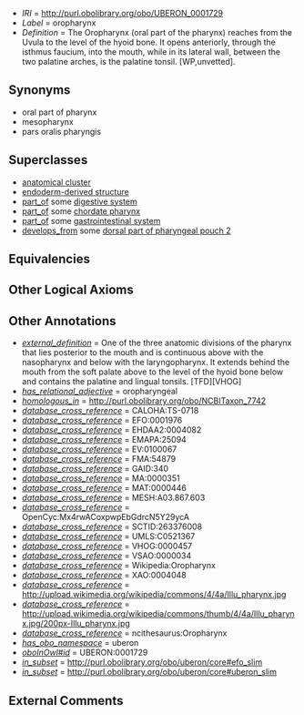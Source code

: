  * *IRI* = http://purl.obolibrary.org/obo/UBERON_0001729
 * *Label* = oropharynx
 * *Definition* = The Oropharynx (oral part of the pharynx) reaches from the Uvula to the level of the hyoid bone. It opens anteriorly, through the isthmus faucium, into the mouth, while in its lateral wall, between the two palatine arches, is the palatine tonsil. [WP,unvetted].

## Synonyms

 * oral part of pharynx
 * mesopharynx
 * pars oralis pharyngis

## Superclasses

 * [anatomical cluster](../../UBERON/77/UBERON_0000477.md)
 * [endoderm-derived structure](../../UBERON/19/UBERON_0004119.md)
 * [part_of](../../BFO/50/BFO_0000050.md) some [digestive system](../../UBERON/07/UBERON_0001007.md)
 * [part_of](../../BFO/50/BFO_0000050.md) some [chordate pharynx](../../UBERON/42/UBERON_0001042.md)
 * [part_of](../../BFO/50/BFO_0000050.md) some [gastrointestinal system](../../UBERON/09/UBERON_0005409.md)
 * [develops_from](../../RO/02/RO_0002202.md) some [dorsal part of pharyngeal pouch 2](../../UBERON/23/UBERON_0010023.md)

## Equivalencies


## Other Logical Axioms


## Other Annotations

 * *[external_definition](../../UBPROP/01/UBPROP_0000001.md)* = One of the three anatomic divisions of the pharynx that lies posterior to the mouth and is continuous above with the nasopharynx and below with the laryngopharynx. It extends behind the mouth from the soft palate above to the level of the hyoid bone below and contains the palatine and lingual tonsils. [TFD][VHOG]
 * *[has_relational_adjective](../../UBPROP/07/UBPROP_0000007.md)* = oropharyngeal
 * *[homologous_in](../../core#homologous/in/core#homologous_in.md)* = http://purl.obolibrary.org/obo/NCBITaxon_7742
 * *[database_cross_reference](../../ef/oboInOwl#hasDbXref.md)* = CALOHA:TS-0718
 * *[database_cross_reference](../../ef/oboInOwl#hasDbXref.md)* = EFO:0001976
 * *[database_cross_reference](../../ef/oboInOwl#hasDbXref.md)* = EHDAA2:0004082
 * *[database_cross_reference](../../ef/oboInOwl#hasDbXref.md)* = EMAPA:25094
 * *[database_cross_reference](../../ef/oboInOwl#hasDbXref.md)* = EV:0100067
 * *[database_cross_reference](../../ef/oboInOwl#hasDbXref.md)* = FMA:54879
 * *[database_cross_reference](../../ef/oboInOwl#hasDbXref.md)* = GAID:340
 * *[database_cross_reference](../../ef/oboInOwl#hasDbXref.md)* = MA:0000351
 * *[database_cross_reference](../../ef/oboInOwl#hasDbXref.md)* = MAT:0000446
 * *[database_cross_reference](../../ef/oboInOwl#hasDbXref.md)* = MESH:A03.867.603
 * *[database_cross_reference](../../ef/oboInOwl#hasDbXref.md)* = OpenCyc:Mx4rwACoxpwpEbGdrcN5Y29ycA
 * *[database_cross_reference](../../ef/oboInOwl#hasDbXref.md)* = SCTID:263376008
 * *[database_cross_reference](../../ef/oboInOwl#hasDbXref.md)* = UMLS:C0521367
 * *[database_cross_reference](../../ef/oboInOwl#hasDbXref.md)* = VHOG:0000457
 * *[database_cross_reference](../../ef/oboInOwl#hasDbXref.md)* = VSAO:0000034
 * *[database_cross_reference](../../ef/oboInOwl#hasDbXref.md)* = Wikipedia:Oropharynx
 * *[database_cross_reference](../../ef/oboInOwl#hasDbXref.md)* = XAO:0004048
 * *[database_cross_reference](../../ef/oboInOwl#hasDbXref.md)* = http://upload.wikimedia.org/wikipedia/commons/4/4a/Illu_pharynx.jpg
 * *[database_cross_reference](../../ef/oboInOwl#hasDbXref.md)* = http://upload.wikimedia.org/wikipedia/commons/thumb/4/4a/Illu_pharynx.jpg/200px-Illu_pharynx.jpg
 * *[database_cross_reference](../../ef/oboInOwl#hasDbXref.md)* = ncithesaurus:Oropharynx
 * *[has_obo_namespace](../../ce/oboInOwl#hasOBONamespace.md)* = uberon
 * *[oboInOwl#id](../../id/oboInOwl#id.md)* = UBERON:0001729
 * *[in_subset](../../et/oboInOwl#inSubset.md)* = http://purl.obolibrary.org/obo/uberon/core#efo_slim
 * *[in_subset](../../et/oboInOwl#inSubset.md)* = http://purl.obolibrary.org/obo/uberon/core#uberon_slim

## External Comments


